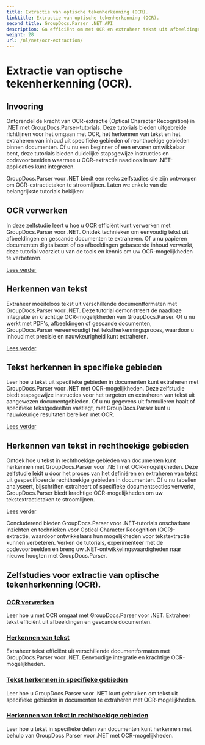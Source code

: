 ```yaml
---
title: Extractie van optische tekenherkenning (OCR).
linktitle: Extractie van optische tekenherkenning (OCR).
second_title: GroupDocs.Parser .NET API
description: Ga efficiënt om met OCR en extraheer tekst uit afbeeldingen en documenten met GroupDocs.Parser voor .NET. Verbeter vandaag nog uw OCR-mogelijkheden!
weight: 28
url: /nl/net/ocr-extraction/
---
```


# Extractie van optische tekenherkenning (OCR).


## Invoering

Ontgrendel de kracht van OCR-extractie (Optical Character Recognition) in .NET met GroupDocs.Parser-tutorials. Deze tutorials bieden uitgebreide richtlijnen voor het omgaan met OCR, het herkennen van tekst en het extraheren van inhoud uit specifieke gebieden of rechthoekige gebieden binnen documenten. Of u nu een beginner of een ervaren ontwikkelaar bent, deze tutorials bieden duidelijke stapsgewijze instructies en codevoorbeelden waarmee u OCR-extractie naadloos in uw .NET-applicaties kunt integreren.

GroupDocs.Parser voor .NET biedt een reeks zelfstudies die zijn ontworpen om OCR-extractietaken te stroomlijnen. Laten we enkele van de belangrijkste tutorials bekijken:

## OCR verwerken
In deze zelfstudie leert u hoe u OCR efficiënt kunt verwerken met GroupDocs.Parser voor .NET. Ontdek technieken om eenvoudig tekst uit afbeeldingen en gescande documenten te extraheren. Of u nu papieren documenten digitaliseert of op afbeeldingen gebaseerde inhoud verwerkt, deze tutorial voorziet u van de tools en kennis om uw OCR-mogelijkheden te verbeteren.

[Lees verder](./handling-ocr/)

## Herkennen van tekst
Extraheer moeiteloos tekst uit verschillende documentformaten met GroupDocs.Parser voor .NET. Deze tutorial demonstreert de naadloze integratie en krachtige OCR-mogelijkheden van GroupDocs.Parser. Of u nu werkt met PDF's, afbeeldingen of gescande documenten, GroupDocs.Parser vereenvoudigt het tekstherkenningsproces, waardoor u inhoud met precisie en nauwkeurigheid kunt extraheren.

[Lees verder](./recognizing-text/)

## Tekst herkennen in specifieke gebieden
Leer hoe u tekst uit specifieke gebieden in documenten kunt extraheren met GroupDocs.Parser voor .NET met OCR-mogelijkheden. Deze zelfstudie biedt stapsgewijze instructies voor het targeten en extraheren van tekst uit aangewezen documentgebieden. Of u nu gegevens uit formulieren haalt of specifieke tekstgedeelten vastlegt, met GroupDocs.Parser kunt u nauwkeurige resultaten bereiken met OCR.

[Lees verder](./recognizing-text-in-specific-areas/)

## Herkennen van tekst in rechthoekige gebieden
Ontdek hoe u tekst in rechthoekige gebieden van documenten kunt herkennen met GroupDocs.Parser voor .NET met OCR-mogelijkheden. Deze zelfstudie leidt u door het proces van het definiëren en extraheren van tekst uit gespecificeerde rechthoekige gebieden in documenten. Of u nu tabellen analyseert, bijschriften extraheert of specifieke documentsecties verwerkt, GroupDocs.Parser biedt krachtige OCR-mogelijkheden om uw tekstextractietaken te stroomlijnen.

[Lees verder](./recognizing-text-in-rectangular-regions/)

Concluderend bieden GroupDocs.Parser voor .NET-tutorials onschatbare inzichten en technieken voor Optical Character Recognition (OCR)-extractie, waardoor ontwikkelaars hun mogelijkheden voor tekstextractie kunnen verbeteren. Verken de tutorials, experimenteer met de codevoorbeelden en breng uw .NET-ontwikkelingsvaardigheden naar nieuwe hoogten met GroupDocs.Parser.
## Zelfstudies voor extractie van optische tekenherkenning (OCR).
### [OCR verwerken](./handling-ocr/)
Leer hoe u met OCR omgaat met GroupDocs.Parser voor .NET. Extraheer tekst efficiënt uit afbeeldingen en gescande documenten.
### [Herkennen van tekst](./recognizing-text/)
Extraheer tekst efficiënt uit verschillende documentformaten met GroupDocs.Parser voor .NET. Eenvoudige integratie en krachtige OCR-mogelijkheden.
### [Tekst herkennen in specifieke gebieden](./recognizing-text-in-specific-areas/)
Leer hoe u GroupDocs.Parser voor .NET kunt gebruiken om tekst uit specifieke gebieden in documenten te extraheren met OCR-mogelijkheden.
### [Herkennen van tekst in rechthoekige gebieden](./recognizing-text-in-rectangular-regions/)
Leer hoe u tekst in specifieke delen van documenten kunt herkennen met behulp van GroupDocs.Parser voor .NET met OCR-mogelijkheden.